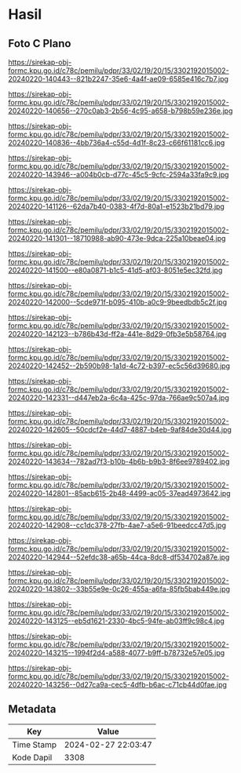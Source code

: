 # Hasil

## Foto C Plano

https://sirekap-obj-formc.kpu.go.id/c78c/pemilu/pdpr/33/02/19/20/15/3302192015002-20240220-140443--821b2247-35e6-4a4f-ae09-6585e416c7b7.jpg

https://sirekap-obj-formc.kpu.go.id/c78c/pemilu/pdpr/33/02/19/20/15/3302192015002-20240220-140656--270c0ab3-2b56-4c95-a658-b798b59e236e.jpg

https://sirekap-obj-formc.kpu.go.id/c78c/pemilu/pdpr/33/02/19/20/15/3302192015002-20240220-140836--4bb736a4-c55d-4d1f-8c23-c66f61181cc6.jpg

https://sirekap-obj-formc.kpu.go.id/c78c/pemilu/pdpr/33/02/19/20/15/3302192015002-20240220-143946--a004b0cb-d77c-45c5-9cfc-2594a33fa9c9.jpg

https://sirekap-obj-formc.kpu.go.id/c78c/pemilu/pdpr/33/02/19/20/15/3302192015002-20240220-141126--62da7b40-0383-4f7d-80a1-e1523b21bd79.jpg

https://sirekap-obj-formc.kpu.go.id/c78c/pemilu/pdpr/33/02/19/20/15/3302192015002-20240220-141301--18710988-ab90-473e-9dca-225a10beae04.jpg

https://sirekap-obj-formc.kpu.go.id/c78c/pemilu/pdpr/33/02/19/20/15/3302192015002-20240220-141500--e80a0871-b1c5-41d5-af03-8051e5ec32fd.jpg

https://sirekap-obj-formc.kpu.go.id/c78c/pemilu/pdpr/33/02/19/20/15/3302192015002-20240220-142000--5cde971f-b095-410b-a0c9-9beedbdb5c2f.jpg

https://sirekap-obj-formc.kpu.go.id/c78c/pemilu/pdpr/33/02/19/20/15/3302192015002-20240220-142123--b786b43d-ff2a-441e-8d29-0fb3e5b58764.jpg

https://sirekap-obj-formc.kpu.go.id/c78c/pemilu/pdpr/33/02/19/20/15/3302192015002-20240220-142452--2b590b98-1a1d-4c72-b397-ec5c56d39680.jpg

https://sirekap-obj-formc.kpu.go.id/c78c/pemilu/pdpr/33/02/19/20/15/3302192015002-20240220-142331--d447eb2a-6c4a-425c-97da-766ae9c507a4.jpg

https://sirekap-obj-formc.kpu.go.id/c78c/pemilu/pdpr/33/02/19/20/15/3302192015002-20240220-142605--50cdcf2e-44d7-4887-b4eb-9af84de30d44.jpg

https://sirekap-obj-formc.kpu.go.id/c78c/pemilu/pdpr/33/02/19/20/15/3302192015002-20240220-143634--782ad7f3-b10b-4b6b-b9b3-8f6ee9789402.jpg

https://sirekap-obj-formc.kpu.go.id/c78c/pemilu/pdpr/33/02/19/20/15/3302192015002-20240220-142801--85acb615-2b48-4499-ac05-37ead4973642.jpg

https://sirekap-obj-formc.kpu.go.id/c78c/pemilu/pdpr/33/02/19/20/15/3302192015002-20240220-142908--cc1dc378-27fb-4ae7-a5e6-91beedcc47d5.jpg

https://sirekap-obj-formc.kpu.go.id/c78c/pemilu/pdpr/33/02/19/20/15/3302192015002-20240220-142944--52efdc38-a65b-44ca-8dc8-df534702a87e.jpg

https://sirekap-obj-formc.kpu.go.id/c78c/pemilu/pdpr/33/02/19/20/15/3302192015002-20240220-143802--33b55e9e-0c26-455a-a6fa-85fb5bab449e.jpg

https://sirekap-obj-formc.kpu.go.id/c78c/pemilu/pdpr/33/02/19/20/15/3302192015002-20240220-143125--eb5d1621-2330-4bc5-94fe-ab03ff9c98c4.jpg

https://sirekap-obj-formc.kpu.go.id/c78c/pemilu/pdpr/33/02/19/20/15/3302192015002-20240220-143215--1994f2d4-a588-4077-b9ff-b78732e57e05.jpg

https://sirekap-obj-formc.kpu.go.id/c78c/pemilu/pdpr/33/02/19/20/15/3302192015002-20240220-143256--0d27ca9a-cec5-4dfb-b6ac-c71cb44d0fae.jpg


## Metadata

| Key        | Value               |
| ---------- | ------------------- |
| Time Stamp | 2024-02-27 22:03:47 |
| Kode Dapil | 3308                |



